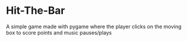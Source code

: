 # Hit-The-Bar
A simple game made with pygame where the player clicks on the moving box to score points and music pauses/plays
